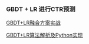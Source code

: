 ### GBDT + LR 进行CTR预测
[GBDT+LR融合方案实战](https://zhuanlan.zhihu.com/p/37522339)

[GBDT+LR算法解析及Python实现](https://www.cnblogs.com/wkang/p/9657032.html)
